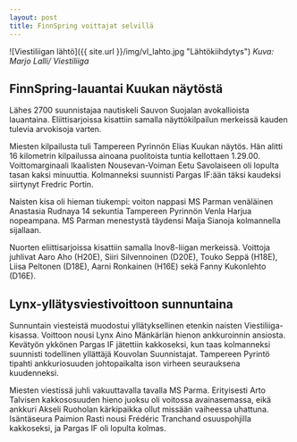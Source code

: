 ```yaml
---
layout: post
title: FinnSpring voittajat selvillä
---
```


![Viestiliigan lähtö]({{ site.url }}/img/vl_lahto.jpg "Lähtökiihdytys")
*Kuva: Marjo Lalli/ Viestiliiga*


## FinnSpring-lauantai Kuukan näytöstä

Lähes 2700 suunnistajaa nautiskeli Sauvon Suojalan avokallioista lauantaina. Eliittisarjoissa kisattiin samalla näyttökilpailun merkeissä kauden tulevia arvokisoja varten.

Miesten kilpailusta tuli Tampereen Pyrinnön Elias Kuukan näytös. Hän alitti 16 kilometrin kilpailussa ainoana puolitoista tuntia kellottaen 1.29.00. Voittomarginaali Ikaalisten Nousevan-Voiman Eetu Savolaiseen oli lopulta tasan kaksi minuuttia. Kolmanneksi suunnisti Pargas IF:ään täksi kaudeksi siirtynyt Fredric Portin.

Naisten kisa oli hieman tiukempi: voiton nappasi MS Parman venäläinen Anastasia Rudnaya 14 sekuntia Tampereen Pyrinnön Venla Harjua nopeampana. MS Parman menestystä täydensi Maija Sianoja kolmannella sijallaan.

Nuorten eliittisarjoissa kisattiin samalla Inov8-liigan merkeissä. Voittoja juhlivat Aaro Aho (H20E), Siiri Silvennoinen (D20E), Touko Seppä (H18E), Liisa Peltonen (D18E), Aarni Ronkainen (H16E) sekä Fanny Kukonlehto (D16E).

## Lynx-yllätysviestivoittoon sunnuntaina

Sunnuntain viesteistä muodostui yllätyksellinen etenkin naisten Viestiliiga-kisassa. Voittoon nousi Lynx Aino Mänkärlän hienon ankkuroinnin ansiosta. Kevätyön ykkönen Pargas IF jätettiin kakkoseksi, kun taas kolmanneksi suunnisti todellinen yllättäjä Kouvolan Suunnistajat. Tampereen Pyrintö tipahti ankkuriosuuden johtopaikalta ison virheen seurauksena kuudenneksi.

Miesten viestissä juhli vakuuttavalla tavalla MS Parma. Erityisesti Arto Talvisen kakkososuuden hieno juoksu oli voitossa avainasemassa, eikä ankkuri Akseli Ruoholan kärkipaikka ollut missään vaiheessa uhattuna. Isäntäseura Paimion Rasti nousi Frédéric Tranchand osuuspohjilla kakkoseksi, ja Pargas IF oli lopulta kolmas.
